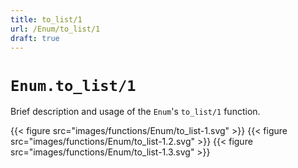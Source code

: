 ```yaml
---
title: to_list/1
url: /Enum/to_list/1
draft: true
---
```


# `Enum.to_list/1`
Brief description and usage of the `Enum`'s `to_list/1` function.

{{< figure src="images/functions/Enum/to_list-1.svg" >}}
{{< figure src="images/functions/Enum/to_list-1.2.svg" >}}
{{< figure src="images/functions/Enum/to_list-1.3.svg" >}}
